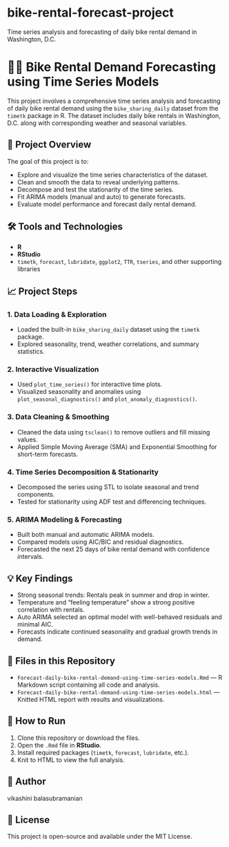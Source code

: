 # bike-rental-forecast-project
Time series analysis and forecasting of daily bike rental demand in Washington, D.C.
# 🚴‍♂️ Bike Rental Demand Forecasting using Time Series Models

This project involves a comprehensive time series analysis and forecasting of daily bike rental demand using the `bike_sharing_daily` dataset from the `timetk` package in R. The dataset includes daily bike rentals in Washington, D.C. along with corresponding weather and seasonal variables.

## 📌 Project Overview

The goal of this project is to:

- Explore and visualize the time series characteristics of the dataset.
- Clean and smooth the data to reveal underlying patterns.
- Decompose and test the stationarity of the time series.
- Fit ARIMA models (manual and auto) to generate forecasts.
- Evaluate model performance and forecast daily rental demand.

## 🛠️ Tools and Technologies

- **R**
- **RStudio**
- `timetk`, `forecast`, `lubridate`, `ggplot2`, `TTR`, `tseries`, and other supporting libraries

## 📈 Project Steps

### 1. Data Loading & Exploration
- Loaded the built-in `bike_sharing_daily` dataset using the `timetk` package.
- Explored seasonality, trend, weather correlations, and summary statistics.

### 2. Interactive Visualization
- Used `plot_time_series()` for interactive time plots.
- Visualized seasonality and anomalies using `plot_seasonal_diagnostics()` and `plot_anomaly_diagnostics()`.

### 3. Data Cleaning & Smoothing
- Cleaned the data using `tsclean()` to remove outliers and fill missing values.
- Applied Simple Moving Average (SMA) and Exponential Smoothing for short-term forecasts.

### 4. Time Series Decomposition & Stationarity
- Decomposed the series using STL to isolate seasonal and trend components.
- Tested for stationarity using ADF test and differencing techniques.

### 5. ARIMA Modeling & Forecasting
- Built both manual and automatic ARIMA models.
- Compared models using AIC/BIC and residual diagnostics.
- Forecasted the next 25 days of bike rental demand with confidence intervals.

## 💡 Key Findings

- Strong seasonal trends: Rentals peak in summer and drop in winter.
- Temperature and “feeling temperature” show a strong positive correlation with rentals.
- Auto ARIMA selected an optimal model with well-behaved residuals and minimal AIC.
- Forecasts indicate continued seasonality and gradual growth trends in demand.

## 📁 Files in this Repository

- `Forecast-daily-bike-rental-demand-using-time-series-models.Rmd` — R Markdown script containing all code and analysis.
- `Forecast-daily-bike-rental-demand-using-time-series-models.html` — Knitted HTML report with results and visualizations.


## 📍 How to Run

1. Clone this repository or download the files.
2. Open the `.Rmd` file in **RStudio**.
3. Install required packages (`timetk`, `forecast`, `lubridate`, etc.).
4. Knit to HTML to view the full analysis.

## 👤 Author

vikashini balasubramanian

## 📄 License

This project is open-source and available under the MIT License.
